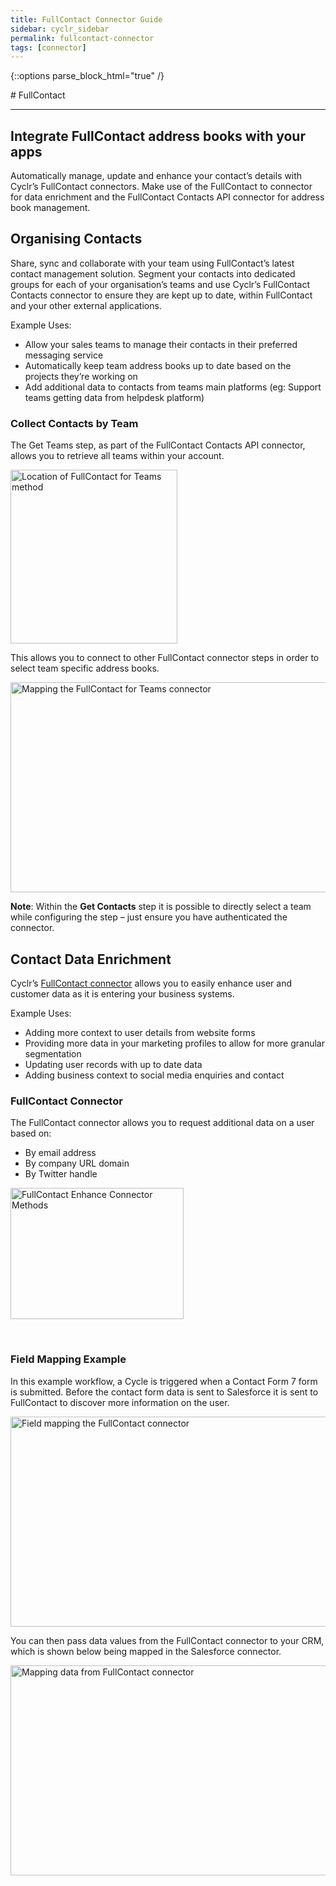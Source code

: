 ```yaml
---
title: FullContact Connector Guide
sidebar: cyclr_sidebar
permalink: fullcontact-connector
tags: [connector]
---
```

{::options parse_block_html="true" /}
<section class="card">
# FullContact

-------------

<h2>Integrate FullContact address books with your apps</h2>
<p></p>
<p>Automatically manage, update and enhance your contact’s details with Cyclr’s FullContact connectors. Make use of the
    FullContact to connector for data enrichment and the FullContact Contacts API connector for address book
    management.</p>


<h2>Organising Contacts</h2>
<p>Share, sync and collaborate with your team using FullContact’s latest contact management solution. Segment your
    contacts into dedicated groups for each of your organisation’s teams and use Cyclr’s FullContact Contacts connector
    to ensure they are kept up to date, within FullContact and your other external applications.</p>
<p>Example Uses:</p>
<ul>
    <li>Allow your sales teams to manage their contacts in their preferred messaging service</li>
    <li>Automatically keep team address books up to date based on the projects they’re working on</li>
    <li>Add additional data to contacts from teams main platforms (eg: Support teams getting data from helpdesk
        platform)</li>
</ul>
<h3>Collect Contacts by Team</h3>
<p>The Get Teams step, as part of the FullContact Contacts API connector, allows you to retrieve all teams within your
    account.</p>
<p><img class="size-full wp-image-1203 aligncenter" src="https://cyclr.com/wp-content/uploads/2017/11/FullContact-Teams-Method.png"
        alt="Location of FullContact for Teams method" width="267" height="278"></p>
<p>This allows you to connect to other FullContact connector steps in order to select team specific address books.</p>
<p><img class="aligncenter wp-image-1204 size-full" src="https://cyclr.com/wp-content/uploads/2017/11/FullContact-teams.gif"
        alt="Mapping the FullContact for Teams connector" width="700" height="336"></p>
<p><strong>Note</strong>: Within the <strong>Get Contacts</strong> step it is possible to directly select a team while
    configuring the step – just ensure you have authenticated the connector.</p>


<h2>Contact Data Enrichment</h2>
<p>Cyclr’s <a href="/integrate/fullcontact">FullContact connector</a> allows you to easily enhance user and customer
    data as it is entering your business systems.</p>
<p>Example Uses:</p>
<ul>
    <li>Adding more context to user details from website forms</li>
    <li>Providing more data in your marketing profiles to allow for more granular segmentation</li>
    <li>Updating user records with up to date data</li>
    <li>Adding business context to social media enquiries and contact</li>
</ul>
<h3>FullContact Connector</h3>
<p>The FullContact connector allows you to request additional data on a user based on:</p>
<ul>
    <li>By email address</li>
    <li>By company URL domain</li>
    <li>By Twitter handle</li>
</ul>
<p><img class="size-full wp-image-1200 aligncenter" src="https://cyclr.com/wp-content/uploads/2017/11/FullContact-Enhance-Connector.png"
        alt="FullContact Enhance Connector Methods" width="277" height="210"></p>
<p>&nbsp;</p>
<h3>Field Mapping Example</h3>
<p>In this example workflow, a Cycle is triggered when a Contact Form 7 form is submitted. Before the contact form data
    is sent to Salesforce it is sent to FullContact to discover more information on the user.</p>
<p><img class="aligncenter wp-image-1201 size-full" src="https://cyclr.com/wp-content/uploads/2017/11/FullContact-Enhance.gif"
        alt="Field mapping the FullContact connector" width="700" height="336"></p>
<p>You can then pass data values from the FullContact connector to your CRM, which is shown below being mapped in the
    Salesforce connector.</p>
<p><img class="aligncenter wp-image-1202 size-full" src="https://cyclr.com/wp-content/uploads/2017/11/FullContact-Enhance-mapping.gif"
        alt="Mapping data from FullContact connector" width="700" height="336"></p>

</section>

